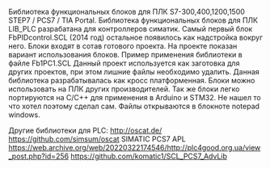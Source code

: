 Библиотека функциональных блоков для ПЛК S7-300,400,1200,1500 STEP7 / PCS7 / TIA Portal.
Библиотека функциональных блоков для ПЛК LIB_PLC разрабатана для контроллеров симатик.
Самый первый блок FbPIDcontrol.SCL (2014 год) остальное появилось как надстройка вокруг него.
Блоки входят в сотав готового проекта.
На проекте показан вариант использования блоков.
Пример применения библиотеки в файле Fb1PC1.SCL
Данный проект используется как заготовка для других проектов, при этом лишние файлы необходимо удалить.
Данная библиотека разрабатывалась как кросс платформенная.
Блоки можно использовать на ПЛК других производителей.
Так же блоки легко портируются на C/C++ для применения в Arduino и STM32.
Не нашел то что хотел поэтому сделал сам.
Файлы открываются в блокноте notepad windows.

Другие библиотеки для PLC:
http://oscat.de/
https://github.com/simsum/oscat
SIMATIC PCS7 APL
https://web.archive.org/web/20220322174546/http://plc4good.org.ua/view_post.php?id=256
https://github.com/komatic1/SCL_PCS7_AdvLib
